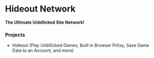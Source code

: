# Hideout Network
**The Ultimate Unbl0cked Site Network!**

<nb>

### Projects
- Hideout (Play Unbl0cked Games, Built in Browser Pr0xy, Save Game Data to an Account, and more)
